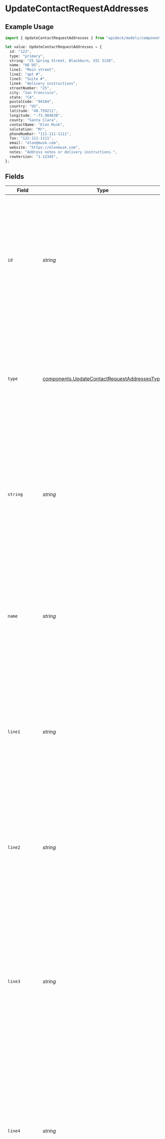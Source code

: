 # UpdateContactRequestAddresses

## Example Usage

```typescript
import { UpdateContactRequestAddresses } from "apideck/models/components";

let value: UpdateContactRequestAddresses = {
  id: "123",
  type: "primary",
  string: "25 Spring Street, Blackburn, VIC 3130",
  name: "HQ US",
  line1: "Main street",
  line2: "apt #",
  line3: "Suite #",
  line4: "delivery instructions",
  streetNumber: "25",
  city: "San Francisco",
  state: "CA",
  postalCode: "94104",
  country: "US",
  latitude: "40.759211",
  longitude: "-73.984638",
  county: "Santa Clara",
  contactName: "Elon Musk",
  salutation: "Mr",
  phoneNumber: "111-111-1111",
  fax: "122-111-1111",
  email: "elon@musk.com",
  website: "https://elonmusk.com",
  notes: "Address notes or delivery instructions.",
  rowVersion: "1-12345",
};
```

## Fields

| Field                                                                                                                                                                                                                                                                                                              | Type                                                                                                                                                                                                                                                                                                               | Required                                                                                                                                                                                                                                                                                                           | Description                                                                                                                                                                                                                                                                                                        | Example                                                                                                                                                                                                                                                                                                            |
| ------------------------------------------------------------------------------------------------------------------------------------------------------------------------------------------------------------------------------------------------------------------------------------------------------------------ | ------------------------------------------------------------------------------------------------------------------------------------------------------------------------------------------------------------------------------------------------------------------------------------------------------------------ | ------------------------------------------------------------------------------------------------------------------------------------------------------------------------------------------------------------------------------------------------------------------------------------------------------------------ | ------------------------------------------------------------------------------------------------------------------------------------------------------------------------------------------------------------------------------------------------------------------------------------------------------------------ | ------------------------------------------------------------------------------------------------------------------------------------------------------------------------------------------------------------------------------------------------------------------------------------------------------------------ |
| `id`                                                                                                                                                                                                                                                                                                               | *string*                                                                                                                                                                                                                                                                                                           | :heavy_minus_sign:                                                                                                                                                                                                                                                                                                 | A unique identifier for each address associated with the contact. This ID ensures that updates are applied to the correct address entry within the contact's profile. It should be a valid string that uniquely identifies an address, supporting precise modifications.                                           | 123                                                                                                                                                                                                                                                                                                                |
| `type`                                                                                                                                                                                                                                                                                                             | [components.UpdateContactRequestAddressesType](../../models/components/updatecontactrequestaddressestype.md)                                                                                                                                                                                                       | :heavy_minus_sign:                                                                                                                                                                                                                                                                                                 | Specifies the category of the address, such as 'home', 'work', or 'billing'. This helps in identifying the purpose of the address within the contact's profile. It should be a valid string that clearly indicates the address type.                                                                               | primary                                                                                                                                                                                                                                                                                                            |
| `string`                                                                                                                                                                                                                                                                                                           | *string*                                                                                                                                                                                                                                                                                                           | :heavy_minus_sign:                                                                                                                                                                                                                                                                                                 | Represents the complete address in a single string format. This is particularly useful when the API does not support structured address data. Ensure the address is formatted correctly to include all necessary details like street, city, and postal code.                                                       | 25 Spring Street, Blackburn, VIC 3130                                                                                                                                                                                                                                                                              |
| `name`                                                                                                                                                                                                                                                                                                             | *string*                                                                                                                                                                                                                                                                                                           | :heavy_minus_sign:                                                                                                                                                                                                                                                                                                 | The label or identifier for the address, often used to distinguish between multiple addresses associated with a contact. This should be a descriptive string that provides context, such as 'Headquarters' or 'Branch Office'.                                                                                     | HQ US                                                                                                                                                                                                                                                                                                              |
| `line1`                                                                                                                                                                                                                                                                                                            | *string*                                                                                                                                                                                                                                                                                                           | :heavy_minus_sign:                                                                                                                                                                                                                                                                                                 | The primary line of the address, including details like street number, street name, and apartment or suite number. This field is essential for accurately locating the address and should be a well-formatted string.                                                                                              | Main street                                                                                                                                                                                                                                                                                                        |
| `line2`                                                                                                                                                                                                                                                                                                            | *string*                                                                                                                                                                                                                                                                                                           | :heavy_minus_sign:                                                                                                                                                                                                                                                                                                 | The secondary line of the address, used for additional information such as building name or floor number. This field complements 'line1' and should be used to provide any extra address details necessary for precise location identification.                                                                    | apt #                                                                                                                                                                                                                                                                                                              |
| `line3`                                                                                                                                                                                                                                                                                                            | *string*                                                                                                                                                                                                                                                                                                           | :heavy_minus_sign:                                                                                                                                                                                                                                                                                                 | This field represents the third line of the contact's address, often used for additional address details such as apartment or suite numbers. It is optional and should be a string if provided. Including this information helps ensure accurate delivery and location identification within the CRM system.       | Suite #                                                                                                                                                                                                                                                                                                            |
| `line4`                                                                                                                                                                                                                                                                                                            | *string*                                                                                                                                                                                                                                                                                                           | :heavy_minus_sign:                                                                                                                                                                                                                                                                                                 | This field represents the fourth line of the contact's address, typically used for any extra address information that doesn't fit in the previous lines. It is optional and should be a string if provided. This field supports detailed address specifications, enhancing the precision of contact location data. | delivery instructions                                                                                                                                                                                                                                                                                              |
| `streetNumber`                                                                                                                                                                                                                                                                                                     | *string*                                                                                                                                                                                                                                                                                                           | :heavy_minus_sign:                                                                                                                                                                                                                                                                                                 | The street number component of the contact's address, indicating the specific building or location on a street. This field is optional and should be a string. Providing the street number is crucial for pinpointing the exact location of the contact within the CRM system.                                     | 25                                                                                                                                                                                                                                                                                                                 |
| `city`                                                                                                                                                                                                                                                                                                             | *string*                                                                                                                                                                                                                                                                                                           | :heavy_minus_sign:                                                                                                                                                                                                                                                                                                 | The city name where the contact resides, used to identify the geographical area of the contact. This field is optional and should be a string. Including the city name helps in organizing contacts based on their location, facilitating regional data analysis and communication.                                | San Francisco                                                                                                                                                                                                                                                                                                      |
| `state`                                                                                                                                                                                                                                                                                                            | *string*                                                                                                                                                                                                                                                                                                           | :heavy_minus_sign:                                                                                                                                                                                                                                                                                                 | The state or region name associated with the contact's address, providing a broader geographical context. This field is optional and should be a string. Including the state information aids in categorizing contacts by region, which is useful for targeted marketing and compliance with regional regulations. | CA                                                                                                                                                                                                                                                                                                                 |
| `postalCode`                                                                                                                                                                                                                                                                                                       | *string*                                                                                                                                                                                                                                                                                                           | :heavy_minus_sign:                                                                                                                                                                                                                                                                                                 | The postal code associated with the contact's address. This field is optional and should be a valid postal code format for the specified country. It helps in accurately locating the contact's address within the CRM system.                                                                                     | 94104                                                                                                                                                                                                                                                                                                              |
| `country`                                                                                                                                                                                                                                                                                                          | *string*                                                                                                                                                                                                                                                                                                           | :heavy_minus_sign:                                                                                                                                                                                                                                                                                                 | The country code for the contact's address, following the ISO 3166-1 alpha-2 standard. This optional field ensures that the address is correctly associated with a specific country, aiding in international data consistency and validation.                                                                      | US                                                                                                                                                                                                                                                                                                                 |
| `latitude`                                                                                                                                                                                                                                                                                                         | *string*                                                                                                                                                                                                                                                                                                           | :heavy_minus_sign:                                                                                                                                                                                                                                                                                                 | The latitude coordinate of the contact's address. This optional field should be a valid latitude value, aiding in geolocation services and mapping the contact's precise location within the CRM.                                                                                                                  | 40.759211                                                                                                                                                                                                                                                                                                          |
| `longitude`                                                                                                                                                                                                                                                                                                        | *string*                                                                                                                                                                                                                                                                                                           | :heavy_minus_sign:                                                                                                                                                                                                                                                                                                 | The longitude coordinate of the contact's address. This optional field should be a valid longitude value, which, along with latitude, helps in pinpointing the contact's exact location for mapping and location-based services.                                                                                   | -73.984638                                                                                                                                                                                                                                                                                                         |
| `county`                                                                                                                                                                                                                                                                                                           | *string*                                                                                                                                                                                                                                                                                                           | :heavy_minus_sign:                                                                                                                                                                                                                                                                                                 | The county or equivalent sublocality for the contact's address. This optional field provides additional granularity to the address, useful for regional segmentation and detailed location analysis within the CRM.                                                                                                | Santa Clara                                                                                                                                                                                                                                                                                                        |
| `contactName`                                                                                                                                                                                                                                                                                                      | *string*                                                                                                                                                                                                                                                                                                           | :heavy_minus_sign:                                                                                                                                                                                                                                                                                                 | The full name of the contact person associated with the address. This field is optional and should be a string that accurately represents the individual's name for identification purposes within the CRM system. It helps in personalizing communication and ensuring the correct contact is updated.            | Elon Musk                                                                                                                                                                                                                                                                                                          |
| `salutation`                                                                                                                                                                                                                                                                                                       | *string*                                                                                                                                                                                                                                                                                                           | :heavy_minus_sign:                                                                                                                                                                                                                                                                                                 | The salutation or title used for the contact person at the address, such as 'Mr.', 'Ms.', or 'Dr.'. This optional field helps in formal communication and should be a string that aligns with the contact's preferred title.                                                                                       | Mr                                                                                                                                                                                                                                                                                                                 |
| `phoneNumber`                                                                                                                                                                                                                                                                                                      | *string*                                                                                                                                                                                                                                                                                                           | :heavy_minus_sign:                                                                                                                                                                                                                                                                                                 | The primary phone number associated with the address. This optional field should be a valid string format, including country code if applicable, to ensure accurate and effective communication with the contact.                                                                                                  | 111-111-1111                                                                                                                                                                                                                                                                                                       |
| `fax`                                                                                                                                                                                                                                                                                                              | *string*                                                                                                                                                                                                                                                                                                           | :heavy_minus_sign:                                                                                                                                                                                                                                                                                                 | The fax number linked to the address, provided as an optional string. This field is useful for contacts who prefer or require fax communication, and should be formatted correctly to ensure successful transmission.                                                                                              | 122-111-1111                                                                                                                                                                                                                                                                                                       |
| `email`                                                                                                                                                                                                                                                                                                            | *string*                                                                                                                                                                                                                                                                                                           | :heavy_minus_sign:                                                                                                                                                                                                                                                                                                 | The email address associated with the contact at the address. This optional field must be a valid email format to facilitate electronic communication and ensure messages are delivered correctly to the intended recipient.                                                                                       | elon@musk.com                                                                                                                                                                                                                                                                                                      |
| `website`                                                                                                                                                                                                                                                                                                          | *string*                                                                                                                                                                                                                                                                                                           | :heavy_minus_sign:                                                                                                                                                                                                                                                                                                 | The website URL associated with the contact's address. This field should contain a valid URL format, including the protocol (e.g., https://). It helps in providing additional context or contact method for the address being updated.                                                                            | https://elonmusk.com                                                                                                                                                                                                                                                                                               |
| `notes`                                                                                                                                                                                                                                                                                                            | *string*                                                                                                                                                                                                                                                                                                           | :heavy_minus_sign:                                                                                                                                                                                                                                                                                                 | Additional notes or comments related to the contact's address. This field can be used to store any extra information that might be relevant for understanding or managing the address details. It supports text input without specific format constraints.                                                         | Address notes or delivery instructions.                                                                                                                                                                                                                                                                            |
| `rowVersion`                                                                                                                                                                                                                                                                                                       | *string*                                                                                                                                                                                                                                                                                                           | :heavy_minus_sign:                                                                                                                                                                                                                                                                                                 | A concurrency control token used to manage updates to the contact's address. This string value is automatically incremented with each update to prevent data conflicts, ensuring that changes are not overwritten unintentionally.                                                                                 | 1-12345                                                                                                                                                                                                                                                                                                            |